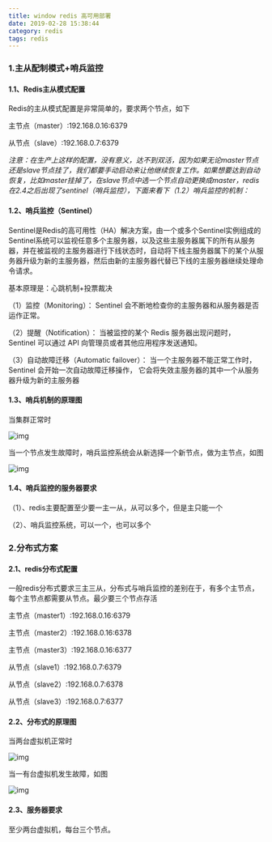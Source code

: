 ```yaml
---
title: window redis 高可用部署
date: 2019-02-28 15:38:44
category: redis
tags: redis
---
```


### 1.主从配制模式+哨兵监控

#### 1.1、Redis主从模式配置

Redis的主从模式配置是非常简单的，要求两个节点，如下

主节点（master）:192.168.0.16:6379

从节点（slave）:192.168.0.7:6379

 

*注意：在生产上这样的配置，没有意义，达不到双活，因为如果无论master节点还是slave节点挂了，我们都要手动启动来让他继续恢复工作。如果想要达到自动恢复，比如master挂掉了，在slave节点中选一个节点自动更换成master，redis在2.4之后出现了sentinel（哨兵监控），下面来看下（1.2）哨兵监控的机制：*

#### 1.2、哨兵监控（Sentinel）

Sentinel是Redis的高可用性（HA）解决方案，由一个或多个Sentinel实例组成的Sentinel系统可以监视任意多个主服务器，以及这些主服务器属下的所有从服务器，并在被监视的主服务器进行下线状态时，自动将下线主服务器属下的某个从服务器升级为新的主服务器，然后由新的主服务器代替已下线的主服务器继续处理命令请求。

基本原理是：心跳机制+投票裁决

（1）监控（Monitoring）： Sentinel 会不断地检查你的主服务器和从服务器是否运作正常。

（2）提醒（Notification）： 当被监控的某个 Redis 服务器出现问题时， Sentinel 可以通过 API 向管理员或者其他应用程序发送通知。

（3）自动故障迁移（Automatic failover）： 当一个主服务器不能正常工作时， Sentinel 会开始一次自动故障迁移操作， 它会将失效主服务器的其中一个从服务器升级为新的主服务器

#### 1.3、哨兵机制的原理图

当集群正常时

![img](https://clyhs.github.io/images/redis/redis01.png)

当一个节点发生故障时，哨兵监控系统会从新选择一个新节点，做为主节点，如图

![img](https://clyhs.github.io/images/redis/redis02.png)

#### 1.4、哨兵监控的服务器要求

（1）、redis主要配置至少要一主一从，从可以多个，但是主只能一个

（2）、哨兵监控系统，可以一个，也可以多个

### 2.分布式方案

#### 2.1、redis分布式配置

一般redis分布式要求三主三从，分布式与哨兵监控的差别在于，有多个主节点，每个主节点都需要从节点。最少要三个节点存活

主节点（master1）:192.168.0.16:6379

主节点（master2）:192.168.0.16:6378

主节点（master3）:192.168.0.16:6377

从节点（slave1）:192.168.0.7:6379

从节点（slave2）:192.168.0.7:6378

从节点（slave3）:192.168.0.7:6377

#### 2.2、分布式的原理图

当两台虚拟机正常时

![img](https://clyhs.github.io/images/redis/redis03.png)

当一有台虚拟机发生故障，如图

![img](https://clyhs.github.io/images/redis/redis04.png)

#### 2.3、服务器要求

至少两台虚拟机，每台三个节点。



